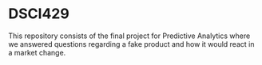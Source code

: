 # DSCI429
This repository consists of the final project for Predictive Analytics where we answered questions regarding a fake product and how it would react in a market change. 
